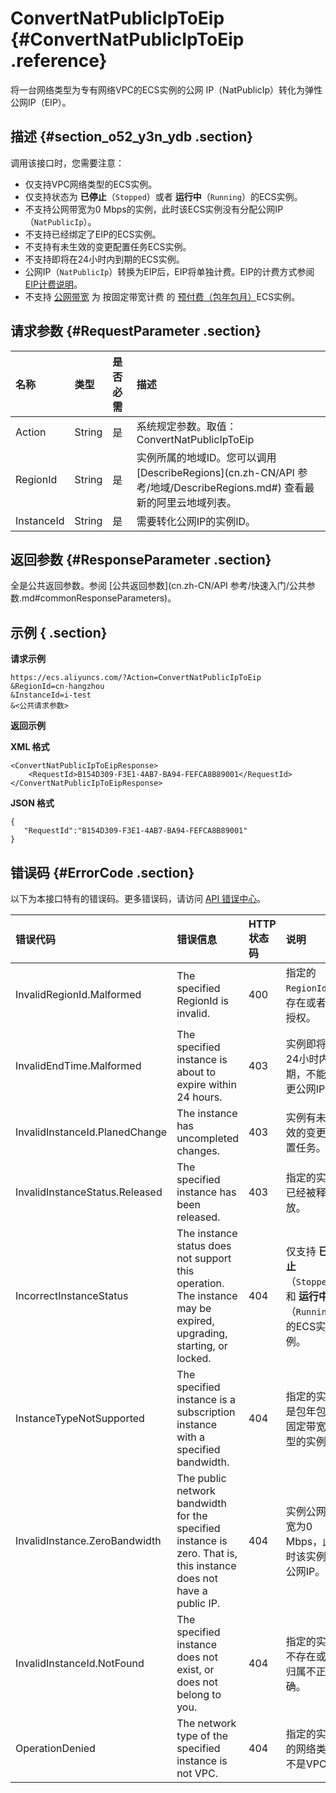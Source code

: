 # ConvertNatPublicIpToEip {#ConvertNatPublicIpToEip .reference}

将一台网络类型为专有网络VPC的ECS实例的公网 IP（NatPublicIp）转化为弹性公网IP（EIP）。

## 描述 {#section_o52_y3n_ydb .section}

调用该接口时，您需要注意：

-   仅支持VPC网络类型的ECS实例。
-   仅支持状态为 **已停止**（`Stopped`）或者 **运行中**（`Running`）的ECS实例。
-   不支持公网带宽为0 Mbps的实例，此时该ECS实例没有分配公网IP（`NatPublicIp`）。
-   不支持已经绑定了EIP的ECS实例。
-   不支持有未生效的变更配置任务ECS实例。
-   不支持即将在24小时内到期的ECS实例。
-   公网IP（`NatPublicIp`）转换为EIP后，EIP将单独计费。EIP的计费方式参阅 [EIP计费说明](../../../../../cn.zh-CN/产品定价/预付费.md#)。
-   不支持 [公网带宽](../cn.zh-CN/产品定价/公网带宽计费.md#) 为 按固定带宽计费 的 [预付费（包年包月）](../cn.zh-CN/产品定价/预付费（包年包月）.md#)ECS实例。

## 请求参数 {#RequestParameter .section}

|名称|类型|是否必需|描述|
|:-|:-|:---|:-|
|Action|String|是|系统规定参数。取值：ConvertNatPublicIpToEip|
|RegionId|String|是|实例所属的地域ID。您可以调用 [DescribeRegions](cn.zh-CN/API 参考/地域/DescribeRegions.md#) 查看最新的阿里云地域列表。|
|InstanceId|String|是|需要转化公网IP的实例ID。|

## 返回参数 {#ResponseParameter .section}

全是公共返回参数。参阅 [公共返回参数](cn.zh-CN/API 参考/快速入门/公共参数.md#commonResponseParameters)。

## 示例 { .section}

**请求示例** 

```
https://ecs.aliyuncs.com/?Action=ConvertNatPublicIpToEip
&RegionId=cn-hangzhou
&InstanceId=i-test
&<公共请求参数>
```

**返回示例** 

**XML 格式**

```
<ConvertNatPublicIpToEipResponse>
    <RequestId>B154D309-F3E1-4AB7-BA94-FEFCA8B89001</RequestId>
</ConvertNatPublicIpToEipResponse>
```

**JSON 格式** 

```
{
   "RequestId":"B154D309-F3E1-4AB7-BA94-FEFCA8B89001"
}
```

## 错误码 {#ErrorCode .section}

以下为本接口特有的错误码。更多错误码，请访问 [API 错误中心](https://error-center.aliyun.com/status/product/Ecs)。

|错误代码|错误信息|HTTP 状态码|说明|
|:---|:---|:-------|:-|
|InvalidRegionId.Malformed|The specified RegionId is invalid.|400|指定的 `RegionId` 不存在或者未授权。|
|InvalidEndTime.Malformed|The specified instance is about to expire within 24 hours.|403|实例即将在24小时内到期，不能变更公网IP。|
|InvalidInstanceId.PlanedChange|The instance has uncompleted changes.|403|实例有未生效的变更配置任务。|
|InvalidInstanceStatus.Released|The specified instance has been released.|403|指定的实例已经被释放。|
|IncorrectInstanceStatus|The instance status does not support this operation. The instance may be expired, upgrading, starting, or locked.|404|仅支持 **已停止**（`Stopped`）和 **运行中**（`Running`）的ECS实例。|
|InstanceTypeNotSupported|The specified instance is a subscription instance with a specified bandwidth.|404|指定的实例是包年包月固定带宽类型的实例。|
|InvalidInstance.ZeroBandwidth|The public network bandwidth for the specified instance is zero. That is, this instance does not have a public IP.|404|实例公网带宽为0 Mbps，此时该实例无公网IP。|
|InvalidInstanceId.NotFound|The specified instance does not exist, or does not belong to you.|404|指定的实例不存在或者归属不正确。|
|OperationDenied|The network type of the specified instance is not VPC.|404|指定的实例的网络类型不是VPC。|

